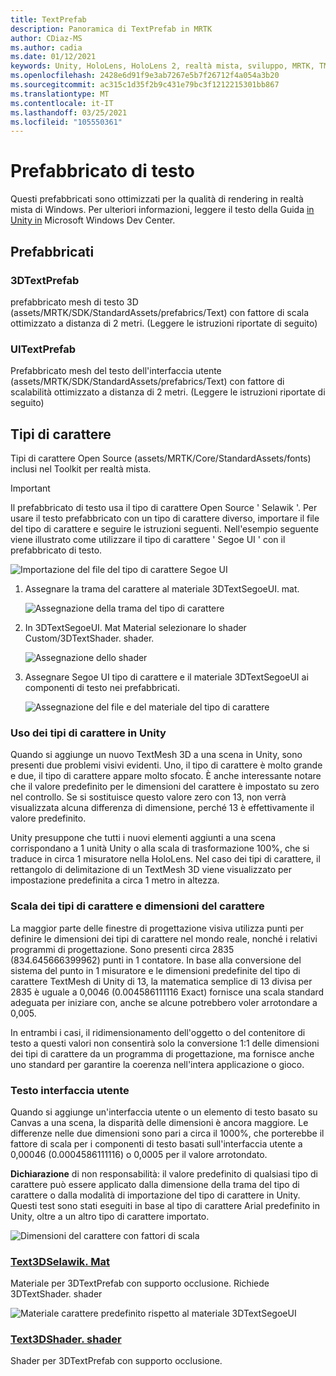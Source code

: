 ```yaml
---
title: TextPrefab
description: Panoramica di TextPrefab in MRTK
author: CDiaz-MS
ms.author: cadia
ms.date: 01/12/2021
keywords: Unity, HoloLens, HoloLens 2, realtà mista, sviluppo, MRTK, TMP,
ms.openlocfilehash: 2428e6d91f9e3ab7267e5b7f26712f4a054a3b20
ms.sourcegitcommit: ac315c1d35f2b9c431e79bc3f1212215301bb867
ms.translationtype: MT
ms.contentlocale: it-IT
ms.lasthandoff: 03/25/2021
ms.locfileid: "105550361"
---
```

# <a name="text-prefab"></a>Prefabbricato di testo

Questi prefabbricati sono ottimizzati per la qualità di rendering in realtà mista di Windows. Per ulteriori informazioni, leggere il testo della Guida [in Unity in](/windows/mixed-reality/text-in-unity) Microsoft Windows Dev Center.

## <a name="prefabs"></a>Prefabbricati

### <a name="3dtextprefab"></a>3DTextPrefab

prefabbricato mesh di testo 3D (assets/MRTK/SDK/StandardAssets/prefabrics/Text) con fattore di scala ottimizzato a distanza di 2 metri. (Leggere le istruzioni riportate di seguito)

### <a name="uitextprefab"></a>UITextPrefab

Prefabbricato mesh del testo dell'interfaccia utente (assets/MRTK/SDK/StandardAssets/prefabrics/Text) con fattore di scalabilità ottimizzato a distanza di 2 metri. (Leggere le istruzioni riportate di seguito)

## <a name="fonts"></a>Tipi di carattere

Tipi di carattere Open Source (assets/MRTK/Core/StandardAssets/fonts) inclusi nel Toolkit per realtà mista.

> [!IMPORTANT]
> Il prefabbricato di testo usa il tipo di carattere Open Source ' Selawik '. Per usare il testo prefabbricato con un tipo di carattere diverso, importare il file del tipo di carattere e seguire le istruzioni seguenti. Nell'esempio seguente viene illustrato come utilizzare il tipo di carattere ' Segoe UI ' con il prefabbricato di testo.

![Importazione del file del tipo di carattere Segoe UI](../images/text-prefab/TextPrefabInstructions01.png)

1. Assegnare la trama del carattere al materiale 3DTextSegoeUI. mat.

    ![Assegnazione della trama del tipo di carattere](../images/text-prefab/TextPrefabInstructions02.png)

1. In 3DTextSegoeUI. Mat Material selezionare lo shader Custom/3DTextShader. shader.

    ![Assegnazione dello shader](../images/text-prefab/TextPrefabInstructions03.png)

1. Assegnare Segoe UI tipo di carattere e il materiale 3DTextSegoeUI ai componenti di testo nei prefabbricati.

    ![Assegnazione del file e del materiale del tipo di carattere](../images/text-prefab/TextPrefabInstructions04.png)

### <a name="working-with-fonts-in-unity"></a>Uso dei tipi di carattere in Unity

Quando si aggiunge un nuovo TextMesh 3D a una scena in Unity, sono presenti due problemi visivi evidenti. Uno, il tipo di carattere è molto grande e due, il tipo di carattere appare molto sfocato. È anche interessante notare che il valore predefinito per le dimensioni del carattere è impostato su zero nel controllo. Se si sostituisce questo valore zero con 13, non verrà visualizzata alcuna differenza di dimensione, perché 13 è effettivamente il valore predefinito.

Unity presuppone che tutti i nuovi elementi aggiunti a una scena corrispondano a 1 unità Unity o alla scala di trasformazione 100%, che si traduce in circa 1 misuratore nella HoloLens. Nel caso dei tipi di carattere, il rettangolo di delimitazione di un TextMesh 3D viene visualizzato per impostazione predefinita a circa 1 metro in altezza.

### <a name="font-scale-and-font-sizes"></a>Scala dei tipi di carattere e dimensioni del carattere

La maggior parte delle finestre di progettazione visiva utilizza punti per definire le dimensioni dei tipi di carattere nel mondo reale, nonché i relativi programmi di progettazione. Sono presenti circa 2835 (834.645666399962) punti in 1 contatore. In base alla conversione del sistema del punto in 1 misuratore e le dimensioni predefinite del tipo di carattere TextMesh di Unity di 13, la matematica semplice di 13 divisa per 2835 è uguale a 0,0046 (0.004586111116 Exact) fornisce una scala standard adeguata per iniziare con, anche se alcune potrebbero voler arrotondare a 0,005.

In entrambi i casi, il ridimensionamento dell'oggetto o del contenitore di testo a questi valori non consentirà solo la conversione 1:1 delle dimensioni dei tipi di carattere da un programma di progettazione, ma fornisce anche uno standard per garantire la coerenza nell'intera applicazione o gioco.

### <a name="ui-text"></a>Testo interfaccia utente 

Quando si aggiunge un'interfaccia utente o un elemento di testo basato su Canvas a una scena, la disparità delle dimensioni è ancora maggiore. Le differenze nelle due dimensioni sono pari a circa il 1000%, che porterebbe il fattore di scala per i componenti di testo basati sull'interfaccia utente a 0,00046 (0.0004586111116) o 0,0005 per il valore arrotondato.

**Dichiarazione** di non responsabilità: il valore predefinito di qualsiasi tipo di carattere può essere applicato dalla dimensione della trama del tipo di carattere o dalla modalità di importazione del tipo di carattere in Unity. Questi test sono stati eseguiti in base al tipo di carattere Arial predefinito in Unity, oltre a un altro tipo di carattere importato.

![Dimensioni del carattere con fattori di scala](../images/text-prefab/TextPrefabInstructions07.png)

### <a name="text3dselawikmat"></a>[Text3DSelawik. Mat](https://github.com/microsoft/MixedRealityToolkit-Unity/blob/mrtk_development/Assets/MRTK/StandardAssets/Materials/)

Materiale per 3DTextPrefab con supporto occlusione. Richiede 3DTextShader. shader

![Materiale carattere predefinito rispetto al materiale 3DTextSegoeUI](../images/text-prefab/TextPrefabInstructions06.png)

### <a name="text3dshadershader"></a>[Text3DShader. shader](https://github.com/microsoft/MixedRealityToolkit-Unity/tree/mrtk_development/Assets/MRTK/StandardAssets/Shaders)

Shader per 3DTextPrefab con supporto occlusione.